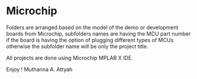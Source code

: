 # Microchip

Folders are arranged based on the model of the demo or development boards from Microchip, subfolders names are having the MCU part number if the board is having the option of plugging different types of MCUs otherwise the subfolder name will be only the project title.

All projects are done using Microchip MPLAB X IDE.

Enjoy !
Muthanna A. Attyah
